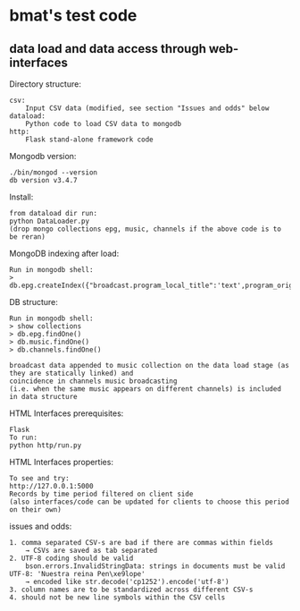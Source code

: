 # bmat's test code
## data load and data access through web-interfaces

Directory structure:
```
csv:
    Input CSV data (modified, see section "Issues and odds" below
dataload:
    Python code to load CSV data to mongodb
http:
    Flask stand-alone framework code
```

Mongodb version:
```
./bin/mongod --version
db version v3.4.7
```

Install:
```
from dataload dir run:
python DataLoader.py
(drop mongo collections epg, music, channels if the above code is to be reran)

```

MongoDB indexing after load:
```
Run in mongodb shell:
> db.epg.createIndex({"broadcast.program_local_title":'text',program_original_title:'text'})
```

DB structure:
```
Run in mongodb shell:
> show collections
> db.epg.findOne()
> db.music.findOne()
> db.channels.findOne()

broadcast data appended to music collection on the data load stage (as they are statically linked) and
coincidence in channels music broadcasting 
(i.e. when the same music appears on different channels) is included in data structure
```


HTML Interfaces prerequisites:
```
Flask
To run:
python http/run.py

```

HTML Interfaces properties:
```
To see and try:
http://127.0.0.1:5000
Records by time period filtered on client side 
(also interfaces/code can be updated for clients to choose this period on their own)
```


issues and odds:
```
1. comma separated CSV-s are bad if there are commas within fields 
    → CSVs are saved as tab separated
2. UTF-8 coding should be valid
    bson.errors.InvalidStringData: strings in documents must be valid UTF-8: 'Nuestra reina Pen\xe9lope'
    → encoded like str.decode('cp1252').encode('utf-8')
3. column names are to be standardized across different CSV-s
4. should not be new line symbols within the CSV cells
```